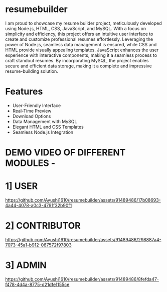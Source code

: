 # resumebuilder
I am proud to showcase my resume builder project, meticulously developed using Node.js, HTML, CSS, JavaScript, and MySQL. With a focus on simplicity and efficiency, this project offers an intuitive user interface to create and customize professional resumes effortlessly. Leveraging the power of Node.js, seamless data management is ensured, while CSS and HTML provide visually appealing templates. JavaScript enhances the user experience with interactive components, making it a seamless process to craft standout resumes. By incorporating MySQL, the project enables secure and efficient data storage, making it a complete and impressive resume-building solution.
# Features
- User-Friendly Interface
- Real-Time Preview
- Download Options
- Data Management with MySQL
- Elegant HTML and CSS Templates
- Seamless Node.js Integration
# DEMO VIDEO OF DIFFERENT MODULES -
# 1] USER


https://github.com/Ayushi1610/resumebuilder/assets/91489486/17b08693-4a44-4078-a0c3-4791f32b90f1
# 2] CONTRIBUTOR


https://github.com/Ayushi1610/resumebuilder/assets/91489486/298887a4-7073-45a1-b912-067572f97803
# 3] ADMIN


https://github.com/Ayushi1610/resumebuilder/assets/91489486/8fefda47-f478-4d4a-8775-d21dfe1155ce



